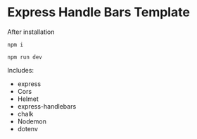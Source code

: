 # Express Handle Bars Template

After installation
```
npm i
```

```
npm run dev
```

Includes:

<ul>
    <li>express</li>
    <li>Cors</li>
    <li>Helmet</li>
    <li>express-handlebars</li>
    <li>chalk</li>
    <li>Nodemon</li>
    <li>dotenv</li>
</ul>